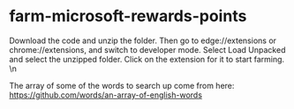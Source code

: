 # farm-microsoft-rewards-points

Download the code and unzip the folder.
Then go to edge://extensions or chrome://extensions, and switch to developer mode.
Select Load Unpacked and select the unzipped folder.
Click on the extension for it to start farming. \n

The array of some of the words to search up come from here: https://github.com/words/an-array-of-english-words
